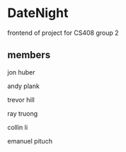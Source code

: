 # DateNight
frontend of project for CS408 group 2

## members
jon huber

andy plank

trevor hill

ray truong

collin li

emanuel pituch
